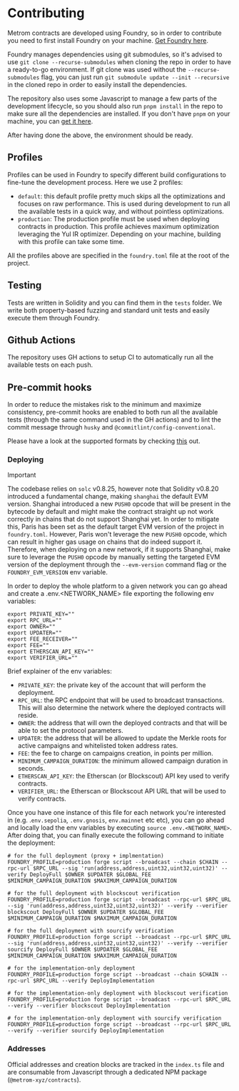 # Contributing

Metrom contracts are developed using Foundry, so in order to contribute you need
to first install Foundry on your machine.
[Get Foundry here](https://book.getfoundry.sh/getting-started/installation).

Foundry manages dependencies using git submodules, so it's advised to use
`git clone --recurse-submodules` when cloning the repo in order to have a
ready-to-go environment. If git clone was used without the
`--recurse-submodules` flag, you can just run
`git submodule update --init --recursive` in the cloned repo in order to easily
install the dependencies.

The repository also uses some Javascript to manage a few parts of the
development lifecycle, so you should also run `pnpm install` in the repo to make
sure all the dependencies are installed. If you don't have `pnpm` on your
machine, you can [get it here](https://pnpm.io/installation).

After having done the above, the environment should be ready.

## Profiles

Profiles can be used in Foundry to specify different build configurations to
fine-tune the development process. Here we use 2 profiles:

- `default`: this default profile pretty much skips all the optimizations and
  focuses on raw performance. This is used during development to run all the
  available tests in a quick way, and without pointless optimizations.
- `production`: The production profile must be used when deploying contracts in
  production. This profile achieves maximum optimization leveraging the Yul IR
  optimizer. Depending on your machine, building with this profile can take some
  time.

All the profiles above are specified in the `foundry.toml` file at the root of
the project.

## Testing

Tests are written in Solidity and you can find them in the `tests` folder. We
write both property-based fuzzing and standard unit tests and easily execute
them through Foundry.

## Github Actions

The repository uses GH actions to setup CI to automatically run all the
available tests on each push.

## Pre-commit hooks

In order to reduce the mistakes risk to the minimum and maximize consistency,
pre-commit hooks are enabled to both run all the available tests (through the
same command used in the GH actions) and to lint the commit message through
`husky` and `@commitlint/config-conventional`.

Please have a look at the supported formats by checking
[this](https://github.com/conventional-changelog/commitlint/tree/master/@commitlint/config-conventional)
out.

### Deploying

> [!IMPORTANT]  
> The codebase relies on `solc` v0.8.25, however note that Solidity v0.8.20
> introduced a fundamental change, making `shanghai` the default EVM version.
> Shanghai introduced a new `PUSH0` opcode that will be present in the bytecode
> by default and might make the contract straight up not work correctly in
> chains that do not support Shanghai yet. In order to mitigate this, Paris has
> been set as the default target EVM version of the project in `foundry.toml`.
> However, Paris won't leverage the new `PUSH0` opcode, which can result in
> higher gas usage on chains that do indeed support it. Therefore, when
> deploying on a new network, if it supports Shanghai, make sure to leverage the
> `PUSH0` opcode by manually setting the targeted EVM version of the deployment
> through the `--evm-version` command flag or the `FOUNDRY_EVM_VERSION` env
> variable.

In order to deploy the whole platform to a given network you can go ahead and
create a .env.<NETWORK_NAME> file exporting the following env variables:

```
export PRIVATE_KEY=""
export RPC_URL=""
export OWNER=""
export UPDATER=""
export FEE_RECEIVER=""
export FEE=""
export ETHERSCAN_API_KEY=""
export VERIFIER_URL=""
```

Brief explainer of the env variables:

- `PRIVATE_KEY`: the private key of the account that will perform the
  deployment.
- `RPC_URL`: the RPC endpoint that will be used to broadcast transactions. This
  will also determine the network where the deployed contracts will reside.
- `OWNER`: the address that will own the deployed contracts and that will be
  able to set the protocol parameters.
- `UPDATER`: the address that will be allowed to update the Merkle roots for
  active campaigns and whitelisted token address rates.
- `FEE`: the fee to charge on campaigns creation, in points per million.
- `MINIMUM_CAMPAIGN_DURATION`: the minimum allowed campaign duration in seconds.
- `ETHERSCAN_API_KEY`: the Etherscan (or Blockscout) API key used to verify
  contracts.
- `VERIFIER_URL`: the Etherscan or Blockscout API URL that will be used to
  verify contracts.

Once you have one instance of this file for each network you're interested in
(e.g. .`env.sepolia`, `.env.gnosis`, `env.mainnet` etc etc), you can go ahead
and locally load the env variables by executing `source .env.<NETWORK_NAME>`.
After doing that, you can finally execute the following command to initiate the
deployment:

```
# for the full deployment (proxy + implmentation)
FOUNDRY_PROFILE=production forge script --broadcast --chain $CHAIN --rpc-url $RPC_URL --sig 'run(address,address,uint32,uint32,uint32)' --verify DeployFull $OWNER $UPDATER $GLOBAL_FEE $MINIMUM_CAMPAIGN_DURATION $MAXIMUM_CAMPAIGN_DURATION

# for the full deployment with blockscout verification
FOUNDRY_PROFILE=production forge script --broadcast --rpc-url $RPC_URL --sig 'run(address,address,uint32,uint32,uint32)' --verify --verifier blockscout DeployFull $OWNER $UPDATER $GLOBAL_FEE $MINIMUM_CAMPAIGN_DURATION $MAXIMUM_CAMPAIGN_DURATION

# for the full deployment with sourcify verification
FOUNDRY_PROFILE=production forge script --broadcast --rpc-url $RPC_URL --sig 'run(address,address,uint32,uint32,uint32)' --verify --verifier sourcify DeployFull $OWNER $UPDATER $GLOBAL_FEE $MINIMUM_CAMPAIGN_DURATION $MAXIMUM_CAMPAIGN_DURATION

# for the implementation-only deployment
FOUNDRY_PROFILE=production forge script --broadcast --chain $CHAIN --rpc-url $RPC_URL --verify DeployImplementation

# for the implementation-only deployment with blockscout verification
FOUNDRY_PROFILE=production forge script --broadcast --rpc-url $RPC_URL --verify --verifier blockscout DeployImplementation

# for the implementation-only deployment with sourcify verification
FOUNDRY_PROFILE=production forge script --broadcast --rpc-url $RPC_URL --verify --verifier sourcify DeployImplementation
```

### Addresses

Official addresses and creation blocks are tracked in the `index.ts` file and
are consumable from Javascript through a dedicated NPM package
(`@metrom-xyz/contracts`).
